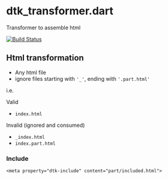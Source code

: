 # dtk_transformer.dart

Transformer to assemble html

[![Build Status](https://travis-ci.org/alextekartik/dtk_transformer.dart.svg?branch=master)](https://travis-ci.org/alextekartik/dtk_transformer.dart)

## Html transformation

* Any html file
* ignore files starting with `'_'`, ending with `'.part.html'`

i.e.

Valid
* `index.html`

Invalid (ignored and consumed)
* `_index.html`
* `index.part.html`

### Include


    <meta property="dtk-include" content="part/included.html">

